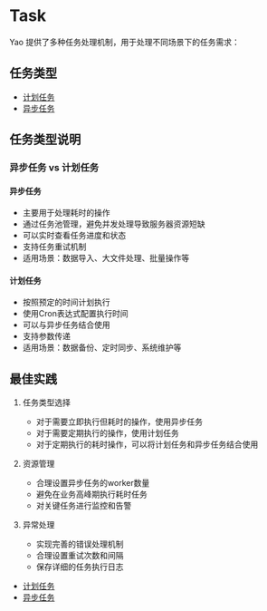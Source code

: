 # Task

Yao 提供了多种任务处理机制，用于处理不同场景下的任务需求：

## 任务类型

- [计划任务](计划任务.md)
- [异步任务](异步任务.md)

## 任务类型说明

### 异步任务 vs 计划任务

#### 异步任务

- 主要用于处理耗时的操作
- 通过任务池管理，避免并发处理导致服务器资源短缺
- 可以实时查看任务进度和状态
- 支持任务重试机制
- 适用场景：数据导入、大文件处理、批量操作等

#### 计划任务

- 按照预定的时间计划执行
- 使用Cron表达式配置执行时间
- 可以与异步任务结合使用
- 支持参数传递
- 适用场景：数据备份、定时同步、系统维护等

## 最佳实践

1. 任务类型选择

   - 对于需要立即执行但耗时的操作，使用异步任务
   - 对于需要定期执行的操作，使用计划任务
   - 对于定期执行的耗时操作，可以将计划任务和异步任务结合使用

2. 资源管理

   - 合理设置异步任务的worker数量
   - 避免在业务高峰期执行耗时任务
   - 对关键任务进行监控和告警

3. 异常处理
   - 实现完善的错误处理机制
   - 合理设置重试次数和间隔
   - 保存详细的任务执行日志

<!-- links begin -->

- [计划任务](计划任务.md)
- [异步任务](异步任务.md)
<!-- links end -->
